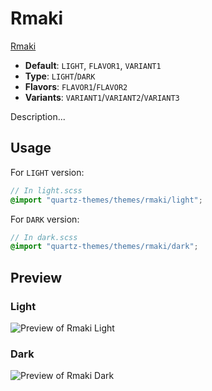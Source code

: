 # Rmaki

[Rmaki](#)

- **Default**: `LIGHT`, `FLAVOR1`, `VARIANT1`
- **Type**: `LIGHT`/`DARK`
- **Flavors**: `FLAVOR1`/`FLAVOR2`
- **Variants**: `VARIANT1`/`VARIANT2`/`VARIANT3`

Description...

## Usage

For `LIGHT` version:

```scss
// In light.scss
@import "quartz-themes/themes/rmaki/light";
```

For `DARK` version:

```scss
// In dark.scss
@import "quartz-themes/themes/rmaki/dark";
```

## Preview

### Light

![Preview of Rmaki Light](preview-light.png)

### Dark

![Preview of Rmaki Dark](preview-dark.png)
